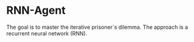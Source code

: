 # RNN-Agent
The goal is to master the iterative prisoner´s dilemma. The approach is a recurrent neural network (RNN).
